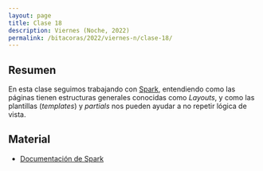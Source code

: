 ```yaml
---
layout: page
title: Clase 18
description: Viernes (Noche, 2022)
permalink: /bitacoras/2022/viernes-n/clase-18/
---
```




## Resumen

En esta clase seguimos trabajando con [Spark](http://sparkjava.com/), entendiendo como las páginas tienen estructuras generales conocidas como _Layouts_, y como las plantillas  (_templates_) y _partials_ nos pueden ayudar a no repetir lógica de vista.

## Material

- [Documentación de Spark](http://sparkjava.com/documentation)
